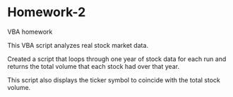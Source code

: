 # Homework-2
VBA homework

This VBA script analyzes real stock market data.

Created a script that loops through one year of stock data for each run and returns the total volume that each stock had over that year.

This script also displays the ticker symbol to coincide with the total stock volume.


